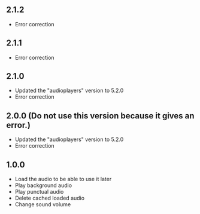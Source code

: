 ## 2.1.2

* Error correction

## 2.1.1

* Error correction

## 2.1.0

* Updated the "audioplayers" version to 5.2.0
* Error correction

## 2.0.0 (Do not use this version because it gives an error.)

* Updated the "audioplayers" version to 5.2.0
* Error correction


## 1.0.0

* Load the audio to be able to use it later
* Play background audio
* Play punctual audio
* Delete cached loaded audio
* Change sound volume
